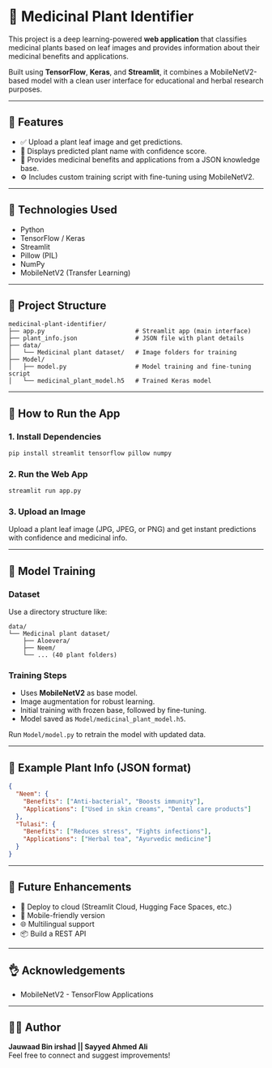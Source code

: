 # 🌿 Medicinal Plant Identifier

This project is a deep learning-powered **web application** that classifies medicinal plants based on leaf images and provides information about their medicinal benefits and applications.

Built using **TensorFlow**, **Keras**, and **Streamlit**, it combines a MobileNetV2-based model with a clean user interface for educational and herbal research purposes.

---

## 📸 Features

- ✅ Upload a plant leaf image and get predictions.
- 🌱 Displays predicted plant name with confidence score.
- 💊 Provides medicinal benefits and applications from a JSON knowledge base.
- ⚙️ Includes custom training script with fine-tuning using MobileNetV2.

---

## 💠 Technologies Used

- Python
- TensorFlow / Keras
- Streamlit
- Pillow (PIL)
- NumPy
- MobileNetV2 (Transfer Learning)

---

## 📁 Project Structure

```
medicinal-plant-identifier/
├── app.py                         # Streamlit app (main interface)
├── plant_info.json                # JSON file with plant details
├── data/
│   └── Medicinal plant dataset/   # Image folders for training
├── Model/
│   ├── model.py                   # Model training and fine-tuning script
│   └── medicinal_plant_model.h5   # Trained Keras model
```

---

## 🚀 How to Run the App

### 1. Install Dependencies

```bash
pip install streamlit tensorflow pillow numpy
```

### 2. Run the Web App

```bash
streamlit run app.py
```

### 3. Upload an Image

Upload a plant leaf image (JPG, JPEG, or PNG) and get instant predictions with confidence and medicinal info.

---

## 🧠 Model Training

### Dataset

Use a directory structure like:

```
data/
└── Medicinal plant dataset/
    ├── Aloevera/
    ├── Neem/
    └── ... (40 plant folders)
```

### Training Steps

- Uses **MobileNetV2** as base model.
- Image augmentation for robust learning.
- Initial training with frozen base, followed by fine-tuning.
- Model saved as `Model/medicinal_plant_model.h5`.

Run `Model/model.py` to retrain the model with updated data.

---

## 📖 Example Plant Info (JSON format)

```json
{
  "Neem": {
    "Benefits": ["Anti-bacterial", "Boosts immunity"],
    "Applications": ["Used in skin creams", "Dental care products"]
  },
  "Tulasi": {
    "Benefits": ["Reduces stress", "Fights infections"],
    "Applications": ["Herbal tea", "Ayurvedic medicine"]
  }
}
```

---

## 🧪 Future Enhancements

- 📲 Deploy to cloud (Streamlit Cloud, Hugging Face Spaces, etc.)
- 📱 Mobile-friendly version
- 🌐 Multilingual support
- 📦 Build a REST API

---

## 👌 Acknowledgements

- MobileNetV2 - TensorFlow Applications

---

## 🧑‍💻 Author

**Jauwaad Bin irshad || Sayyed Ahmed Ali**\
Feel free to connect and suggest improvements!
